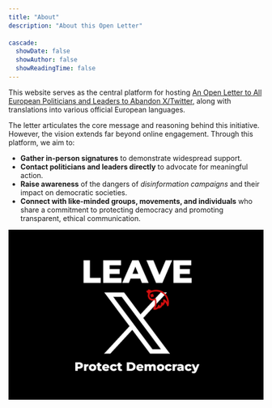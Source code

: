 ```yaml
---
title: "About"
description: "About this Open Letter"

cascade:
  showDate: false
  showAuthor: false
  showReadingTime: false
---
```


This website serves as the central platform for hosting [An Open Letter to All European Politicians and Leaders to Abandon X/Twitter](../), along with translations into various official European languages.

The letter articulates the core message and reasoning behind this initiative. However, the vision extends far beyond online engagement. Through this platform, we aim to:

* **Gather in-person signatures** to demonstrate widespread support.
* **Contact politicians and leaders directly** to advocate for meaningful action.
* **Raise awareness** of the dangers of _disinformation campaigns_ and their impact on democratic societies.
* **Connect with like-minded groups, movements, and individuals** who share a commitment to protecting democracy and promoting transparent, ethical communication.

![Leave X - Protect Democracy](leave_x_banner.png)
